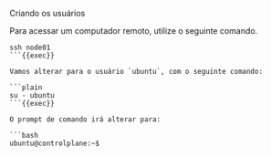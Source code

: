 Criando os usuários

Para acessar um computador remoto, utilize o seguinte comando.

```plain
ssh node01
```{{exec}}

Vamos alterar para o usuário `ubuntu`, com o seguinte comando:

```plain
su - ubuntu
```{{exec}}

O prompt de comando irá alterar para:

```bash
ubuntu@controlplane:~$
```
